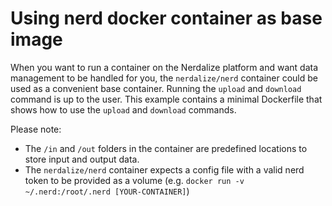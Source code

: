 # Using nerd docker container as base image

When you want to run a container on the Nerdalize platform and want data management to be handled for you, the `nerdalize/nerd` container could be used as a convenient base container.
Running the `upload` and `download` command is up to the user. This example contains a minimal Dockerfile that shows how to use the `upload` and `download` commands.

Please note:
* The `/in` and `/out` folders in the container are predefined locations to store input and output data.
* The `nerdalize/nerd` container expects a config file with a valid nerd token to be provided as a volume (e.g. `docker run -v ~/.nerd:/root/.nerd [YOUR-CONTAINER]`)
